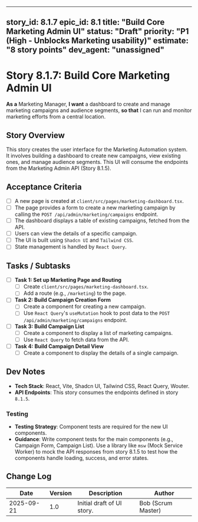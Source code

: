
---
story_id: 8.1.7
epic_id: 8.1
title: "Build Core Marketing Admin UI"
status: "Draft"
priority: "P1 (High - Unblocks Marketing usability)"
estimate: "8 story points"
dev_agent: "unassigned"
---

# Story 8.1.7: Build Core Marketing Admin UI

**As a** Marketing Manager,
**I want** a dashboard to create and manage marketing campaigns and audience segments,
**so that** I can run and monitor marketing efforts from a central location.

## Story Overview

This story creates the user interface for the Marketing Automation system. It involves building a dashboard to create new campaigns, view existing ones, and manage audience segments. This UI will consume the endpoints from the Marketing Admin API (Story 8.1.5).

## Acceptance Criteria

- [ ] A new page is created at `client/src/pages/marketing-dashboard.tsx`.
- [ ] The page provides a form to create a new marketing campaign by calling the `POST /api/admin/marketing/campaigns` endpoint.
- [ ] The dashboard displays a table of existing campaigns, fetched from the API.
- [ ] Users can view the details of a specific campaign.
- [ ] The UI is built using `Shadcn UI` and `Tailwind CSS`.
- [ ] State management is handled by `React Query`.

## Tasks / Subtasks

- [ ] **Task 1: Set up Marketing Page and Routing**
    - [ ] Create `client/src/pages/marketing-dashboard.tsx`.
    - [ ] Add a route (e.g., `/marketing`) to the page.

- [ ] **Task 2: Build Campaign Creation Form**
    - [ ] Create a component for creating a new campaign.
    - [ ] Use `React Query`'s `useMutation` hook to post data to the `POST /api/admin/marketing/campaigns` endpoint.

- [ ] **Task 3: Build Campaign List**
    - [ ] Create a component to display a list of marketing campaigns.
    - [ ] Use `React Query` to fetch data from the API.

- [ ] **Task 4: Build Campaign Detail View**
    - [ ] Create a component to display the details of a single campaign.

## Dev Notes

-   **Tech Stack**: React, Vite, Shadcn UI, Tailwind CSS, React Query, Wouter.
-   **API Endpoints**: This story consumes the endpoints defined in story `8.1.5`.

### Testing
-   **Testing Strategy**: Component tests are required for the new UI components.
-   **Guidance**: Write component tests for the main components (e.g., Campaign Form, Campaign List). Use a library like `msw` (Mock Service Worker) to mock the API responses from story 8.1.5 to test how the components handle loading, success, and error states.

## Change Log

| Date       | Version | Description                 | Author       |
|------------|---------|-----------------------------|--------------|
| 2025-09-21 | 1.0     | Initial draft of UI story.  | Bob (Scrum Master) |
